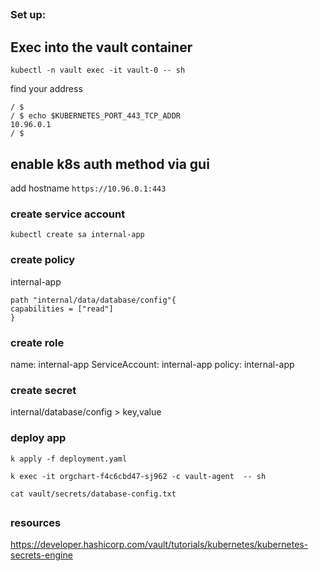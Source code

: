##

### Set up:

##


## Exec into the vault container

`kubectl -n vault exec -it vault-0 -- sh`

find your address

```
/ $
/ $ echo $KUBERNETES_PORT_443_TCP_ADDR
10.96.0.1
/ $ 
```


## enable k8s auth method via gui

add hostname `https://10.96.0.1:443`



### create service account

`kubectl create sa internal-app`


### create policy

internal-app

```
path "internal/data/database/config"{
capabilities = ["read"]
}
```


### create role

name: internal-app
ServiceAccount: internal-app
policy: internal-app


### create secret

internal/database/config > key,value




### deploy app

`k apply -f deployment.yaml`

`k exec -it orgchart-f4c6cbd47-sj962 -c vault-agent  -- sh`

`cat vault/secrets/database-config.txt`






##

### resources

https://developer.hashicorp.com/vault/tutorials/kubernetes/kubernetes-secrets-engine
